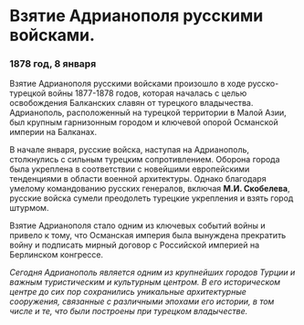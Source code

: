 # Взятие Адрианополя русскими войсками.
### 1878 год, 8 января

Взятие Адрианополя русскими войсками произошло в ходе русско-турецкой войны 1877-1878 годов, которая началась с целью освобождения Балканских славян от турецкого владычества. Адрианополь, расположенный на турецкой территории в Малой Азии, был крупным гарнизонным городом и ключевой опорой Османской империи на Балканах.

В начале января, русские войска, наступая на Адрианополь, столкнулись с сильным турецким сопротивлением. Оборона города была укреплена в соответствии с новейшими европейскими тенденциями в области военной архитектуры. Однако благодаря умелому командованию русских генералов, включая **М.И. Скобелева**, русские войска сумели преодолеть турецкие укрепления и взять город штурмом.

Взятие Адрианополя стало одним из ключевых событий войны и привело к тому, что Османская империя была вынуждена прекратить войну и подписать мирный договор с Российской империей на Берлинском конгрессе.

*Сегодня Адрианополь является одним из крупнейших городов Турции и важным туристическим и культурным центром. В его историческом центре до сих пор сохранились уникальные архитектурные сооружения, связанные с различными эпохами его истории, в том числе и те, что были построены при турецком владычестве.*